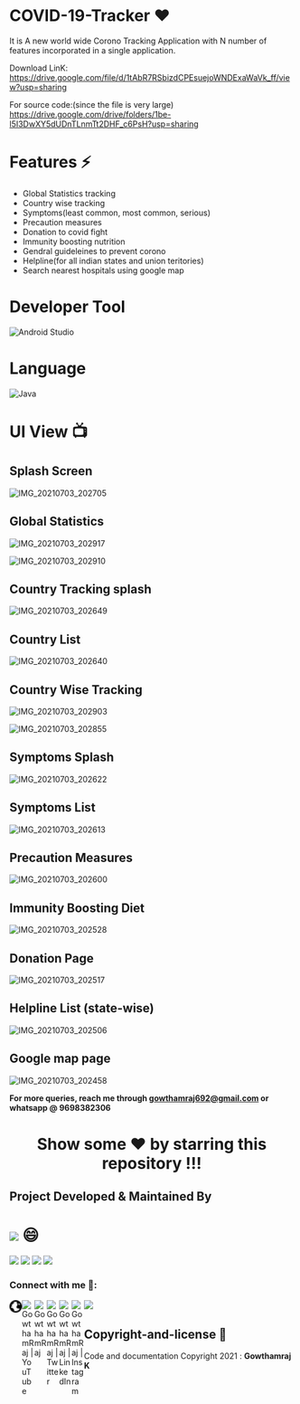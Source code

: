 # COVID-19-Tracker ❤️

It is A new world wide Corono Tracking Application with N number of features incorporated in a single application.

Download LinK: https://drive.google.com/file/d/1tAbR7RSbizdCPEsuejoWNDExaWaVk_ff/view?usp=sharing

For source code:(since the file is very large) 
https://drive.google.com/drive/folders/1be-l5I3DwXY5dUDnTLnmTt2DHF_c6PsH?usp=sharing

# Features ⚡

- Global Statistics tracking
- Country wise tracking
- Symptoms(least common, most common, serious)
- Precaution measures
- Donation to covid fight
- Immunity boosting nutrition
- Gendral guideleines to prevent corono
- Helpline(for all indian states and union teritories)
- Search nearest hospitals using google map

# Developer Tool

![Android Studio](https://img.shields.io/static/v1?style=for-the-badge&message=Android+Studio&color=222222&logo=Android+Studio&logoColor=3DDC84&label=)

# Language

![Java](https://img.shields.io/static/v1?style=for-the-badge&message=Java&color=007396&logo=Java&logoColor=FFFFFF&label=)


# UI View 📺

## Splash Screen

![IMG_20210703_202705](https://user-images.githubusercontent.com/43011442/124358628-c9673780-dc3e-11eb-8d6a-0c0801b4198b.JPG)


## Global Statistics

![IMG_20210703_202917](https://user-images.githubusercontent.com/43011442/124358670-f87da900-dc3e-11eb-8c48-d194b1143efd.JPG)

![IMG_20210703_202910](https://user-images.githubusercontent.com/43011442/124358675-00d5e400-dc3f-11eb-93ba-198ef520a1dc.JPG)


## Country Tracking splash

![IMG_20210703_202649](https://user-images.githubusercontent.com/43011442/124358712-2367fd00-dc3f-11eb-80f3-d1b790996d44.JPG)


## Country List

![IMG_20210703_202640](https://user-images.githubusercontent.com/43011442/124358728-37136380-dc3f-11eb-9fc2-a24d148a531e.JPG)


## Country Wise Tracking

![IMG_20210703_202903](https://user-images.githubusercontent.com/43011442/124358748-51e5d800-dc3f-11eb-8683-9a9a98ada5c5.JPG)

![IMG_20210703_202855](https://user-images.githubusercontent.com/43011442/124358755-5b6f4000-dc3f-11eb-8731-1613b934adf5.JPG)


## Symptoms Splash

![IMG_20210703_202622](https://user-images.githubusercontent.com/43011442/124358804-92455600-dc3f-11eb-8f8b-fb9cff9507af.JPG)


## Symptoms List

![IMG_20210703_202613](https://user-images.githubusercontent.com/43011442/124358818-b30dab80-dc3f-11eb-8894-b2097a629332.JPG)


## Precaution Measures

![IMG_20210703_202600](https://user-images.githubusercontent.com/43011442/124358845-c751a880-dc3f-11eb-8f10-076379884375.JPG)


## Immunity Boosting Diet

![IMG_20210703_202528](https://user-images.githubusercontent.com/43011442/124358863-ddf7ff80-dc3f-11eb-971b-2f51f660bb76.JPG)


## Donation Page

![IMG_20210703_202517](https://user-images.githubusercontent.com/43011442/124358877-f5cf8380-dc3f-11eb-94a2-8e64e8dbcbf8.JPG)


## Helpline List (state-wise)

![IMG_20210703_202506](https://user-images.githubusercontent.com/43011442/124358900-10096180-dc40-11eb-8e5e-1a66e684ada9.JPG)


## Google map page

![IMG_20210703_202458](https://user-images.githubusercontent.com/43011442/124358915-231c3180-dc40-11eb-842e-5a593670bfaf.JPG)


**For more queries, reach me through gowthamraj692@gmail.com or whatsapp @ 9698382306**


<div align="center">
  
# Show some ❤️ by starring this repository !!!
  
</div>

## Project Developed & Maintained By 

# ![](https://img.shields.io/static/v1?style=for-the-badge&message=Gowthamraj+K&color=007396&label=) 😄

![](https://img.shields.io/static/v1?style=for-the-badge&message=Fullstack+Web+Developer&color=0b3d36&label=)  ![](https://img.shields.io/static/v1?style=for-the-badge&message=UI+Designer&color=d92323&label=) ![](https://img.shields.io/static/v1?style=for-the-badge&message=Learning+new+things&color=0c0c4f&label=)  ![](https://img.shields.io/static/v1?style=for-the-badge&message=Design+Thinker&color=0b3d17&label=) 

### Connect with me 👋:

[<img align="left" alt="code-Jamm.in" width="22px" src="https://raw.githubusercontent.com/iconic/open-iconic/master/svg/globe.svg" />][website1]
[<img align="left" alt="GowthamRaj | YouTube" width="22px" src="https://cdn.jsdelivr.net/npm/simple-icons@v3/icons/youtube.svg" />][youtube]
[<img align="left" alt="GowthamRaj " width="22px" src="https://www.iconfinder.com/data/icons/logos-and-brands/512/160_Hackerrank_logo_logos-512.png" />][hackerrank]
[<img align="left" alt="GowthamRaj  | Twitter" width="22px" src="https://cdn.jsdelivr.net/npm/simple-icons@v3/icons/twitter.svg" />][twitter]
[<img align="left" alt="GowthamRaj  | LinkedIn" width="22px" src="https://cdn.jsdelivr.net/npm/simple-icons@v3/icons/linkedin.svg" />][linkedin]
[<img align="left" alt="GowthamRaj  | Instagram" width="22px" src="https://cdn.jsdelivr.net/npm/simple-icons@v3/icons/instagram.svg" />][instagram]
[![](https://img.shields.io/badge/9698382306-25D366?style=social&logo=whatsapp&logoColor=green)]()


## Copyright-and-license 📌

Code and documentation Copyright 2021 : **Gowthamraj K**

[website1]: https://sites.google.com/view/code-jamm
[hackerrank]: https://www.hackerrank.com/gowthamraj692
[website]: https://github.com/gowthamrajk
[twitter]: https://twitter.com/Gowtham29341737
[youtube]: https://www.youtube.com/channel/UC_Q5Zet9Oz-UVAeJ-oE_uGQ?view_as=subscriber
[instagram]: https://instagram.com/gow_t_h_a_m_r_a_j
[linkedin]: https://www.linkedin.com/in/gowtham-kittusamy-54b835174/

